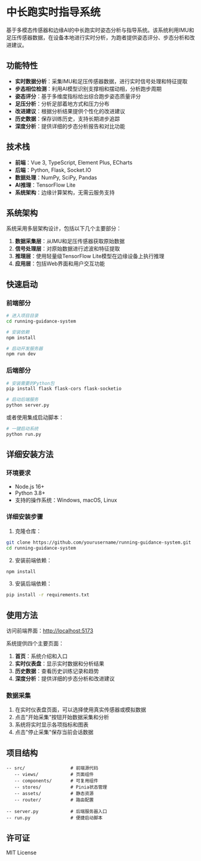 # 中长跑实时指导系统

基于多模态传感器和边缘AI的中长跑实时姿态分析与指导系统。该系统利用IMU和足压传感器数据，在设备本地进行实时分析，为跑者提供姿态评分、步态分析和改进建议。

## 功能特性

- **实时数据分析**：采集IMU和足压传感器数据，进行实时信号处理和特征提取
- **步态相位检测**：利用AI模型识别支撑相和摆动相，分析跑步周期
- **姿态评分**：基于多维度指标给出综合跑步姿态质量评分
- **足压分析**：分析足部着地方式和压力分布
- **改进建议**：根据分析结果提供个性化的改进建议
- **历史数据**：保存训练历史，支持长期进步追踪
- **深度分析**：提供详细的步态分析报告和对比功能

## 技术栈

- **前端**：Vue 3, TypeScript, Element Plus, ECharts
- **后端**：Python, Flask, Socket.IO
- **数据处理**：NumPy, SciPy, Pandas
- **AI推理**：TensorFlow Lite
- **系统架构**：边缘计算架构，无需云服务支持

## 系统架构

系统采用多层架构设计，包括以下几个主要部分：

1. **数据采集层**：从IMU和足压传感器获取原始数据
2. **信号处理层**：对原始数据进行滤波和特征提取
3. **推理层**：使用轻量级TensorFlow Lite模型在边缘设备上执行推理
4. **应用层**：包括Web界面和用户交互功能

## 快速启动

### 前端部分

```bash
# 进入项目目录
cd running-guidance-system

# 安装依赖
npm install

# 启动开发服务器
npm run dev
```

### 后端部分

```bash
# 安装需要的Python包
pip install flask flask-cors flask-socketio

# 启动后端服务
python server.py
```

或者使用集成启动脚本：

```bash
# 一键启动系统
python run.py
```

## 详细安装方法

### 环境要求

- Node.js 16+
- Python 3.8+
- 支持的操作系统：Windows, macOS, Linux

### 详细安装步骤

1. 克隆仓库：

```bash
git clone https://github.com/yourusername/running-guidance-system.git
cd running-guidance-system
```

2. 安装前端依赖：

```bash
npm install
```

3. 安装后端依赖：

```bash
pip install -r requirements.txt
```

## 使用方法

访问前端界面：[http://localhost:5173](http://localhost:5173)

系统提供四个主要页面：

1. **首页**：系统介绍和入口
2. **实时仪表盘**：显示实时数据和分析结果
3. **历史数据**：查看历史训练记录和趋势
4. **深度分析**：提供详细的步态分析和改进建议

### 数据采集

1. 在实时仪表盘页面，可以选择使用真实传感器或模拟数据
2. 点击"开始采集"按钮开始数据采集和分析
3. 系统将实时显示各项指标和图表
4. 点击"停止采集"保存当前会话数据

## 项目结构

```
-- src/                 # 前端源代码
   -- views/            # 页面组件
   -- components/       # 可复用组件
   -- stores/           # Pinia状态管理
   -- assets/           # 静态资源
   -- router/           # 路由配置

-- server.py            # 后端服务器入口
-- run.py               # 便捷启动脚本
```

## 许可证

MIT License
